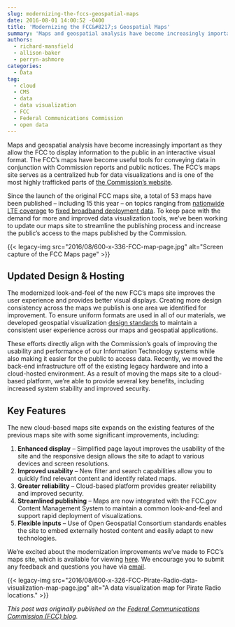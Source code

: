 ```yaml
---
slug: modernizing-the-fccs-geospatial-maps
date: 2016-08-01 14:00:52 -0400
title: 'Modernizing the FCC&#8217;s Geospatial Maps'
summary: 'Maps and geospatial analysis have become increasingly important as they allow the FCC to display information to the public in an interactive visual format. The FCC&rsquo;s maps have become useful tools for conveying data in conjunction with Commission reports and public notices. The FCC&rsquo;s maps site serves as a centralized hub for data visualizations and'
authors:
  - richard-mansfield
  - allison-baker
  - perryn-ashmore
categories:
  - Data
tag:
  - cloud
  - CMS
  - data
  - data visualization
  - FCC
  - Federal Communications Commission
  - open data
---
```


Maps and geospatial analysis have become increasingly important as they allow the FCC to display information to the public in an interactive visual format. The FCC’s maps have become useful tools for conveying data in conjunction with Commission reports and public notices. The FCC’s maps site serves as a centralized hub for data visualizations and is one of the most highly trafficked parts of [the Commission’s website](https://www.fcc.gov/).

Since the launch of the original FCC maps site, a total of 53 maps have been published – including 15 this year – on topics ranging from [nationwide LTE coverage](https://www.fcc.gov/reports-research/maps/nationwide-lte-coverage-july-2015) to [fixed broadband deployment data](https://www.fcc.gov/reports-research/maps/bpr-2016-fixed-25mbps-3mbps-deployment). To keep pace with the demand for more and improved data visualization tools, we’ve been working to update our maps site to streamline the publishing process and increase the public’s access to the maps published by the Commission.

{{< legacy-img src="2016/08/600-x-336-FCC-map-page.jpg" alt="Screen capture of the FCC Maps page" >}}

## Updated Design & Hosting

The modernized look-and-feel of the new FCC’s maps site improves the user experience and provides better visual displays. Creating more design consistency across the maps we publish is one area we identified for improvement. To ensure uniform formats are used in all of our materials, we developed geospatial visualization [design standards](http://fcc.github.io/design-standards/) to maintain a consistent user experience across our maps and geospatial applications.

These efforts directly align with the Commission’s goals of improving the usability and performance of our Information Technology systems while also making it easier for the public to access data. Recently, we moved the back-end infrastructure off of the existing legacy hardware and into a cloud-hosted environment. As a result of moving the maps site to a cloud-based platform, we’re able to provide several key benefits, including increased system stability and improved security.

## Key Features

The new cloud-based maps site expands on the existing features of the previous maps site with some significant improvements, including:

  1. **Enhanced display** &#8211; Simplified page layout improves the usability of the site and the responsive design allows the site to adapt to various devices and screen resolutions.
  2. **Improved usability** &#8211; New filter and search capabilities allow you to quickly find relevant content and identify related maps.
  3. **Greater reliability** – Cloud-based platform provides greater reliability and improved security.
  4. **Streamlined publishing** &#8211; Maps are now integrated with the FCC.gov Content Management System to maintain a common look-and-feel and support rapid deployment of visualizations.
  5. **Flexible inputs** &#8211; Use of Open Geospatial Consortium standards enables the site to embed externally hosted content and easily adapt to new technologies.

We’re excited about the modernization improvements we’ve made to FCC’s maps site, which is available for viewing [here](https://www.fcc.gov/reports-research/maps). We encourage you to submit any feedback and questions you have via [email](mailto:maps@fcc.gov).

{{< legacy-img src="2016/08/600-x-326-FCC-Pirate-Radio-data-visualization-map-page.jpg" alt="A data visualization map for Pirate Radio locations." >}}

_This post was originally published on the [Federal Communications Commission (FCC) blog](https://www.fcc.gov/news-events/blog)._